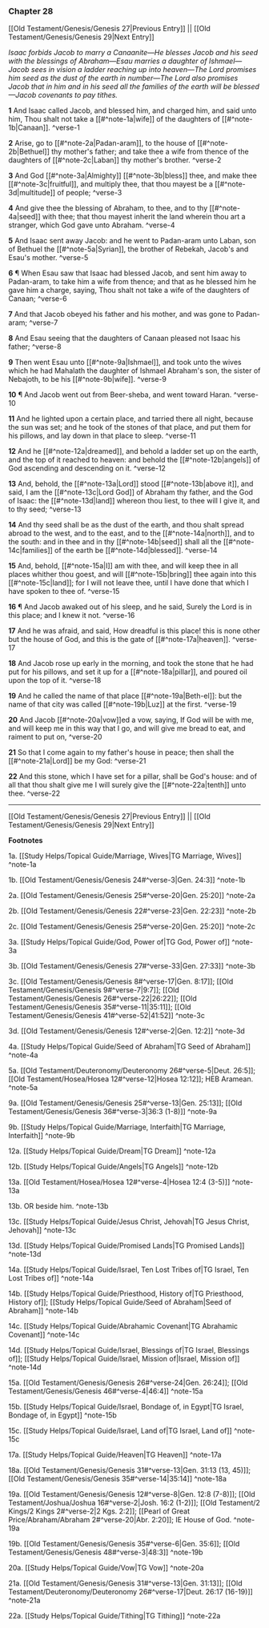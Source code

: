 ### Chapter 28

[[Old Testament/Genesis/Genesis 27|Previous Entry]]  ||  [[Old Testament/Genesis/Genesis 29|Next Entry]]

*Isaac forbids Jacob to marry a Canaanite—He blesses Jacob and his seed with the blessings of Abraham—Esau marries a daughter of Ishmael—Jacob sees in vision a ladder reaching up into heaven—The Lord promises him seed as the dust of the earth in number—The Lord also promises Jacob that in him and in his seed all the families of the earth will be blessed—Jacob covenants to pay tithes.*

**1**  And Isaac called Jacob, and blessed him, and charged him, and said unto him, Thou shalt not take a [[#^note-1a|wife]] of the daughters of [[#^note-1b|Canaan]]. ^verse-1

**2**  Arise, go to [[#^note-2a|Padan-aram]], to the house of [[#^note-2b|Bethuel]] thy mother's father; and take thee a wife from thence of the daughters of [[#^note-2c|Laban]] thy mother's brother. ^verse-2

**3**  And God [[#^note-3a|Almighty]] [[#^note-3b|bless]] thee, and make thee [[#^note-3c|fruitful]], and multiply thee, that thou mayest be a [[#^note-3d|multitude]] of people; ^verse-3

**4**  And give thee the blessing of Abraham, to thee, and to thy [[#^note-4a|seed]] with thee; that thou mayest inherit the land wherein thou art a stranger, which God gave unto Abraham. ^verse-4

**5**  And Isaac sent away Jacob: and he went to Padan-aram unto Laban, son of Bethuel the [[#^note-5a|Syrian]], the brother of Rebekah, Jacob's and Esau's mother. ^verse-5

**6**  ¶ When Esau saw that Isaac had blessed Jacob, and sent him away to Padan-aram, to take him a wife from thence; and that as he blessed him he gave him a charge, saying, Thou shalt not take a wife of the daughters of Canaan; ^verse-6

**7**  And that Jacob obeyed his father and his mother, and was gone to Padan-aram; ^verse-7

**8**  And Esau seeing that the daughters of Canaan pleased not Isaac his father; ^verse-8

**9**  Then went Esau unto [[#^note-9a|Ishmael]], and took unto the wives which he had Mahalath the daughter of Ishmael Abraham's son, the sister of Nebajoth, to be his [[#^note-9b|wife]]. ^verse-9

**10**  ¶ And Jacob went out from Beer-sheba, and went toward Haran. ^verse-10

**11**  And he lighted upon a certain place, and tarried there all night, because the sun was set; and he took of the stones of that place, and put them for his pillows, and lay down in that place to sleep. ^verse-11

**12**  And he [[#^note-12a|dreamed]], and behold a ladder set up on the earth, and the top of it reached to heaven: and behold the [[#^note-12b|angels]] of God ascending and descending on it. ^verse-12

**13**  And, behold, the [[#^note-13a|Lord]] stood [[#^note-13b|above it]], and said, I am the [[#^note-13c|Lord God]] of Abraham thy father, and the God of Isaac: the [[#^note-13d|land]] whereon thou liest, to thee will I give it, and to thy seed; ^verse-13

**14**  And thy seed shall be as the dust of the earth, and thou shalt spread abroad to the west, and to the east, and to the [[#^note-14a|north]], and to the south: and in thee and in thy [[#^note-14b|seed]] shall all the [[#^note-14c|families]] of the earth be [[#^note-14d|blessed]]. ^verse-14

**15**  And, behold, [[#^note-15a|I]] am with thee, and will keep thee in all places whither thou goest, and will [[#^note-15b|bring]] thee again into this [[#^note-15c|land]]; for I will not leave thee, until I have done that which I have spoken to thee of. ^verse-15

**16**  ¶ And Jacob awaked out of his sleep, and he said, Surely the Lord is in this place; and I knew it not. ^verse-16

**17**  And he was afraid, and said, How dreadful is this place! this is none other but the house of God, and this is the gate of [[#^note-17a|heaven]]. ^verse-17

**18**  And Jacob rose up early in the morning, and took the stone that he had put for his pillows, and set it up for a [[#^note-18a|pillar]], and poured oil upon the top of it. ^verse-18

**19**  And he called the name of that place [[#^note-19a|Beth-el]]: but the name of that city was called [[#^note-19b|Luz]] at the first. ^verse-19

**20**  And Jacob [[#^note-20a|vow]]ed a vow, saying, If God will be with me, and will keep me in this way that I go, and will give me bread to eat, and raiment to put on, ^verse-20

**21**  So that I come again to my father's house in peace; then shall the [[#^note-21a|Lord]] be my God: ^verse-21

**22**  And this stone, which I have set for a pillar, shall be God's house: and of all that thou shalt give me I will surely give the [[#^note-22a|tenth]] unto thee. ^verse-22


---
[[Old Testament/Genesis/Genesis 27|Previous Entry]]  ||  [[Old Testament/Genesis/Genesis 29|Next Entry]]


**Footnotes**


1a. [[Study Helps/Topical Guide/Marriage, Wives|TG Marriage, Wives]] ^note-1a

1b. [[Old Testament/Genesis/Genesis 24#^verse-3|Gen. 24:3]] ^note-1b

2a. [[Old Testament/Genesis/Genesis 25#^verse-20|Gen. 25:20]] ^note-2a

2b. [[Old Testament/Genesis/Genesis 22#^verse-23|Gen. 22:23]] ^note-2b

2c. [[Old Testament/Genesis/Genesis 25#^verse-20|Gen. 25:20]] ^note-2c

3a. [[Study Helps/Topical Guide/God, Power of|TG God, Power of]] ^note-3a

3b. [[Old Testament/Genesis/Genesis 27#^verse-33|Gen. 27:33]] ^note-3b

3c. [[Old Testament/Genesis/Genesis 8#^verse-17|Gen. 8:17]]; [[Old Testament/Genesis/Genesis 9#^verse-7|9:7]]; [[Old Testament/Genesis/Genesis 26#^verse-22|26:22]]; [[Old Testament/Genesis/Genesis 35#^verse-11|35:11]]; [[Old Testament/Genesis/Genesis 41#^verse-52|41:52]] ^note-3c

3d. [[Old Testament/Genesis/Genesis 12#^verse-2|Gen. 12:2]] ^note-3d

4a. [[Study Helps/Topical Guide/Seed of Abraham|TG Seed of Abraham]] ^note-4a

5a. [[Old Testament/Deuteronomy/Deuteronomy 26#^verse-5|Deut. 26:5]]; [[Old Testament/Hosea/Hosea 12#^verse-12|Hosea 12:12]]; HEB Aramean.  ^note-5a

9a. [[Old Testament/Genesis/Genesis 25#^verse-13|Gen. 25:13]]; [[Old Testament/Genesis/Genesis 36#^verse-3|36:3 (1-8)]] ^note-9a

9b. [[Study Helps/Topical Guide/Marriage, Interfaith|TG Marriage, Interfaith]] ^note-9b

12a. [[Study Helps/Topical Guide/Dream|TG Dream]] ^note-12a

12b. [[Study Helps/Topical Guide/Angels|TG Angels]] ^note-12b

13a. [[Old Testament/Hosea/Hosea 12#^verse-4|Hosea 12:4 (3-5)]] ^note-13a

13b. OR beside him. ^note-13b

13c. [[Study Helps/Topical Guide/Jesus Christ, Jehovah|TG Jesus Christ, Jehovah]] ^note-13c

13d. [[Study Helps/Topical Guide/Promised Lands|TG Promised Lands]] ^note-13d

14a. [[Study Helps/Topical Guide/Israel, Ten Lost Tribes of|TG Israel, Ten Lost Tribes of]] ^note-14a

14b. [[Study Helps/Topical Guide/Priesthood, History of|TG Priesthood, History of]]; [[Study Helps/Topical Guide/Seed of Abraham|Seed of Abraham]] ^note-14b

14c. [[Study Helps/Topical Guide/Abrahamic Covenant|TG Abrahamic Covenant]] ^note-14c

14d. [[Study Helps/Topical Guide/Israel, Blessings of|TG Israel, Blessings of]]; [[Study Helps/Topical Guide/Israel, Mission of|Israel, Mission of]] ^note-14d

15a. [[Old Testament/Genesis/Genesis 26#^verse-24|Gen. 26:24]]; [[Old Testament/Genesis/Genesis 46#^verse-4|46:4]] ^note-15a

15b. [[Study Helps/Topical Guide/Israel, Bondage of, in Egypt|TG Israel, Bondage of, in Egypt]] ^note-15b

15c. [[Study Helps/Topical Guide/Israel, Land of|TG Israel, Land of]] ^note-15c

17a. [[Study Helps/Topical Guide/Heaven|TG Heaven]] ^note-17a

18a. [[Old Testament/Genesis/Genesis 31#^verse-13|Gen. 31:13 (13, 45)]]; [[Old Testament/Genesis/Genesis 35#^verse-14|35:14]] ^note-18a

19a. [[Old Testament/Genesis/Genesis 12#^verse-8|Gen. 12:8 (7-8)]]; [[Old Testament/Joshua/Joshua 16#^verse-2|Josh. 16:2 (1-2)]]; [[Old Testament/2 Kings/2 Kings 2#^verse-2|2 Kgs. 2:2]]; [[Pearl of Great Price/Abraham/Abraham 2#^verse-20|Abr. 2:20]]; IE House of God.  ^note-19a

19b. [[Old Testament/Genesis/Genesis 35#^verse-6|Gen. 35:6]]; [[Old Testament/Genesis/Genesis 48#^verse-3|48:3]] ^note-19b

20a. [[Study Helps/Topical Guide/Vow|TG Vow]] ^note-20a

21a. [[Old Testament/Genesis/Genesis 31#^verse-13|Gen. 31:13]]; [[Old Testament/Deuteronomy/Deuteronomy 26#^verse-17|Deut. 26:17 (16-19)]] ^note-21a

22a. [[Study Helps/Topical Guide/Tithing|TG Tithing]] ^note-22a